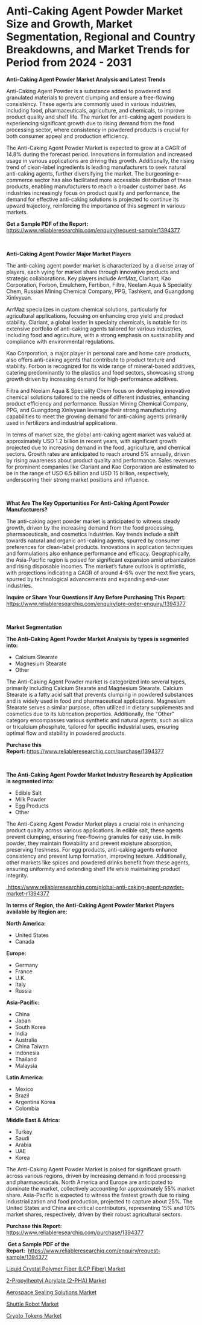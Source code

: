 <p><h1>Anti-Caking Agent Powder Market Size and Growth, Market Segmentation, Regional and Country Breakdowns, and Market Trends for Period from 2024 -  2031</h1></p><p><strong>Anti-Caking Agent Powder Market Analysis and Latest Trends</strong></p>
<p><p>Anti-Caking Agent Powder is a substance added to powdered and granulated materials to prevent clumping and ensure a free-flowing consistency. These agents are commonly used in various industries, including food, pharmaceuticals, agriculture, and chemicals, to improve product quality and shelf life. The market for anti-caking agent powders is experiencing significant growth due to rising demand from the food processing sector, where consistency in powdered products is crucial for both consumer appeal and production efficiency.</p><p>The Anti-Caking Agent Powder Market is expected to grow at a CAGR of 14.8% during the forecast period. Innovations in formulation and increased usage in various applications are driving this growth. Additionally, the rising trend of clean-label ingredients is leading manufacturers to seek natural anti-caking agents, further diversifying the market. The burgeoning e-commerce sector has also facilitated more accessible distribution of these products, enabling manufacturers to reach a broader customer base. As industries increasingly focus on product quality and performance, the demand for effective anti-caking solutions is projected to continue its upward trajectory, reinforcing the importance of this segment in various markets.</p></p>
<p><strong>Get a Sample PDF of the Report:&nbsp;</strong> <a href="https://www.reliableresearchiq.com/enquiry/request-sample/1394377">https://www.reliableresearchiq.com/enquiry/request-sample/1394377</a></p>
<p>&nbsp;</p>
<p><strong>Anti-Caking Agent Powder Major Market Players</strong></p>
<p><p>The anti-caking agent powder market is characterized by a diverse array of players, each vying for market share through innovative products and strategic collaborations. Key players include ArrMaz, Clariant, Kao Corporation, Forbon, Emulchem, Fertibon, Filtra, Neelam Aqua & Speciality Chem, Russian Mining Chemical Company, PPG, Tashkent, and Guangdong Xinlvyuan.</p><p>ArrMaz specializes in custom chemical solutions, particularly for agricultural applications, focusing on enhancing crop yield and product stability. Clariant, a global leader in specialty chemicals, is notable for its extensive portfolio of anti-caking agents tailored for various industries, including food and agriculture, with a strong emphasis on sustainability and compliance with environmental regulations.</p><p>Kao Corporation, a major player in personal care and home care products, also offers anti-caking agents that contribute to product texture and stability. Forbon is recognized for its wide range of mineral-based additives, catering predominantly to the plastics and food sectors, showcasing strong growth driven by increasing demand for high-performance additives.</p><p>Filtra and Neelam Aqua & Speciality Chem focus on developing innovative chemical solutions tailored to the needs of different industries, enhancing product efficiency and performance. Russian Mining Chemical Company, PPG, and Guangdong Xinlvyuan leverage their strong manufacturing capabilities to meet the growing demand for anti-caking agents primarily used in fertilizers and industrial applications.</p><p>In terms of market size, the global anti-caking agent market was valued at approximately USD 1.2 billion in recent years, with significant growth projected due to increasing demand in the food, agriculture, and chemical sectors. Growth rates are anticipated to reach around 5% annually, driven by rising awareness about product quality and performance. Sales revenues for prominent companies like Clariant and Kao Corporation are estimated to be in the range of USD 6.5 billion and USD 15 billion, respectively, underscoring their strong market positions and influence.</p></p>
<p>&nbsp;</p>
<p><strong>What Are The Key Opportunities For Anti-Caking Agent Powder Manufacturers?</strong></p>
<p><p>The anti-caking agent powder market is anticipated to witness steady growth, driven by the increasing demand from the food processing, pharmaceuticals, and cosmetics industries. Key trends include a shift towards natural and organic anti-caking agents, spurred by consumer preferences for clean-label products. Innovations in application techniques and formulations also enhance performance and efficacy. Geographically, the Asia-Pacific region is poised for significant expansion amid urbanization and rising disposable incomes. The market’s future outlook is optimistic, with projections indicating a CAGR of around 4-6% over the next five years, spurred by technological advancements and expanding end-user industries.</p></p>
<p><strong>Inquire or Share Your Questions If Any Before Purchasing This Report:</strong> <a href="https://www.reliableresearchiq.com/enquiry/pre-order-enquiry/1394377">https://www.reliableresearchiq.com/enquiry/pre-order-enquiry/1394377</a></p>
<p>&nbsp;</p>
<p><strong>Market Segmentation</strong></p>
<p><strong>The Anti-Caking Agent Powder Market Analysis by types is segmented into:</strong></p>
<p><ul><li>Calcium Stearate</li><li>Magnesium Stearate</li><li>Other</li></ul></p>
<p><p>The Anti-Caking Agent Powder market is categorized into several types, primarily including Calcium Stearate and Magnesium Stearate. Calcium Stearate is a fatty acid salt that prevents clumping in powdered substances and is widely used in food and pharmaceutical applications. Magnesium Stearate serves a similar purpose, often utilized in dietary supplements and cosmetics due to its lubrication properties. Additionally, the "Other" category encompasses various synthetic and natural agents, such as silica or tricalcium phosphate, tailored for specific industrial uses, ensuring optimal flow and stability in powdered products.</p></p>
<p><strong>Purchase this Report:&nbsp;</strong><a href="https://www.reliableresearchiq.com/purchase/1394377">https://www.reliableresearchiq.com/purchase/1394377</a></p>
<p>&nbsp;</p>
<p><strong>The Anti-Caking Agent Powder Market Industry Research by Application is segmented into:</strong></p>
<p><ul><li>Edible Salt</li><li>Milk Powder</li><li>Egg Products</li><li>Other</li></ul></p>
<p><p>The Anti-Caking Agent Powder Market plays a crucial role in enhancing product quality across various applications. In edible salt, these agents prevent clumping, ensuring free-flowing granules for easy use. In milk powder, they maintain flowability and prevent moisture absorption, preserving freshness. For egg products, anti-caking agents enhance consistency and prevent lump formation, improving texture. Additionally, other markets like spices and powdered drinks benefit from these agents, ensuring uniformity and extending shelf life while maintaining product integrity.</p></p>
<p><a href="https://www.reliableresearchiq.com/global-anti-caking-agent-powder-market-r1394377">&nbsp;https://www.reliableresearchiq.com/global-anti-caking-agent-powder-market-r1394377</a></p>
<p><strong>In terms of Region, the Anti-Caking Agent Powder Market Players available by Region are:</strong></p>
<p>
    <p> <strong> North America: </strong>
        <ul>
            <li>United States</li>
            <li>Canada</li>
        </ul>
        </p> 
    <p> <strong> Europe: </strong>
        <ul>
            <li>Germany</li>
            <li>France</li>
            <li>U.K.</li>
            <li>Italy</li>
            <li>Russia</li>
        </ul>
        </p> 
    <p> <strong> Asia-Pacific: </strong>
        <ul>
            <li>China</li>
            <li>Japan</li>
            <li>South Korea</li>
            <li>India</li>
            <li>Australia</li>
            <li>China Taiwan</li>
            <li>Indonesia</li>
            <li>Thailand</li>
            <li>Malaysia</li>
        </ul>
        </p> 
    <p> <strong> Latin America: </strong>
        <ul>
            <li>Mexico</li>
            <li>Brazil</li>
            <li>Argentina Korea</li>
            <li>Colombia</li>
        </ul>
        </p> 
    <p> <strong> Middle East & Africa: </strong>
        <ul>
            <li>Turkey</li>
            <li>Saudi</li>
            <li>Arabia</li>
            <li>UAE</li>
            <li>Korea</li>
        </ul>
    </p>
    </p>
<p><p>The Anti-Caking Agent Powder Market is poised for significant growth across various regions, driven by increasing demand in food processing and pharmaceuticals. North America and Europe are anticipated to dominate the market, collectively accounting for approximately 55% market share. Asia-Pacific is expected to witness the fastest growth due to rising industrialization and food production, projected to capture about 25%. The United States and China are critical contributors, representing 15% and 10% market shares, respectively, driven by their robust agricultural sectors.</p></p>
<p><strong>Purchase this Report: </strong><a href="https://www.reliableresearchiq.com/purchase/1394377">https://www.reliableresearchiq.com/purchase/1394377</a></p>
<p>&nbsp;<strong>Get a Sample PDF of the Report:&nbsp;&nbsp;</strong><a href="https://www.reliableresearchiq.com/enquiry/request-sample/1394377">https://www.reliableresearchiq.com/enquiry/request-sample/1394377</a></p>
<p><strong></strong></p>
<p><p><a href="https://issuu.com/reportprime-2/docs/liquid-crystal-polymer-fiber-lcp-fi_abe0288efa2fb1">Liquid Crystal Polymer Fiber (LCP Fiber) Market</a></p><p><a href="https://issuu.com/reportprime-2/docs/2-propylheptyl-acrylate-2-pha-marke_bcde2ddaf0066b">2-Propylheptyl Acrylate (2-PHA) Market</a></p><p><a href="https://www.linkedin.com/pulse/aerospace-sealing-solutions-market-outlook-share-analysis-growth-2r3pe?trackingId=iFG8m9%2BSQSuAKWJk9DW0zQ%3D%3D">Aerospace Sealing Solutions Market</a></p><p><a href="https://www.linkedin.com/pulse/global-perspectives-shuttle-robot-market-trends-forecast-2024--rldcc?trackingId=yw2b%2BKnUT8GF3ioU0AwQ6Q%3D%3D">Shuttle Robot Market</a></p><p><a href="https://www.linkedin.com/pulse/global-crypto-tokens-industry-analysis-share-growth-trends-forecast-irjhc?trackingId=1VBcm%2BMsSg6Q8Ronueg0Eg%3D%3D">Crypto Tokens Market</a></p></p>
